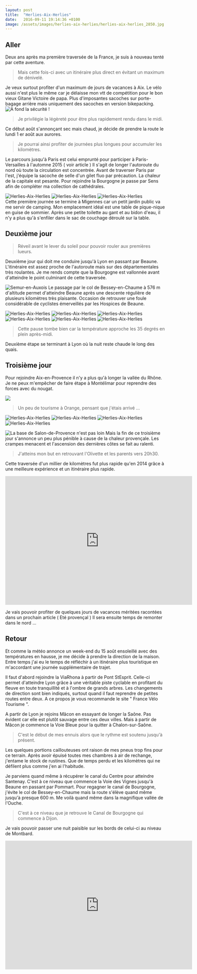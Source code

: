 ```yaml
---
layout: post
title:  "Herlies-Aix-Herlies"
date:   2016-09-11 19:14:36 +0100
image: /assets/images/herlies-aix-herlies/herlies-aix-herlies_2850.jpg
---
```

## Aller
Deux ans après ma première traversée de la France, je suis à nouveau tenté par cette aventure.
> Mais cette fois-ci avec un itinéraire plus direct en évitant un maximum de dénivelé.

Je veux surtout profiter d'un maximum de jours de vacances à Aix.
Le vélo aussi n'est plus le même car je délaisse mon vtt de compétition pour le bon vieux Gitane Victoire de papa.
Plus d'imposantes sacoches sur porte-bagage arrière mais uniquement des sacoches en version bikepacking.
![A fond la sécurité !](/assets/images/herlies-aix-herlies/herlies-aix-herlies_2833.jpg)
> Je privilégie la légèreté pour être plus rapidement rendu dans le midi.

Ce début août s'annonçant sec mais chaud, je décide de prendre la route le lundi 1 er août aux aurores.
> Je pourrai ainsi profiter de journées plus longues pour accumuler les kilomètres.

Le parcours jusqu'à Paris est celui emprunté pour participer à Paris-Versailles à l'automne 2015 ( voir article )
Il s'agit de longer l'autoroute du nord où toute la circulation est concentrée.
Avant de traverser Paris par l'est, j'équipe la sacoche de selle d'un gilet fluo par précaution.
La chaleur de la capitale est pesante.
Pour rejoindre la Bourgogne je passe par Sens afin de compléter ma collection de cathédrales.
<div class="gallery-box">
  <div class="gallery">
<img src="/assets/images/herlies-aix-herlies/herlies-aix-herlies_2834.jpg" title="Cathédrale de Sens" alt="Herlies-Aix-Herlies" >
<img src="/assets/images/herlies-aix-herlies/herlies-aix-herlies_2836.jpg" title="" alt="Herlies-Aix-Herlies" >
<img src="/assets/images/herlies-aix-herlies/herlies-aix-herlies_2837.jpg" title="" alt="Herlies-Aix-Herlies" >
</div>
</div>
Cette première journée se termine à Migennes car un petit jardin public va me servir de camping.
Mon emplacement idéal est une table de pique-nique en guise de sommier.
Après une petite toilette au gant et au bidon d'eau, il n'y a plus qu'à s'enfiler dans le sac de couchage déroulé sur la table.

## Deuxième jour
> Réveil avant le lever du soleil pour pouvoir rouler aux premières lueurs.

Deuxième jour qui doit me conduire jusqu'à Lyon en passant par Beaune.
L'itinéraire est assez proche de l'autoroute mais sur des départementales très roulantes.
Je me rends compte que la Bourgogne est vallonnée avant d'atteindre le point culminant de cette traversée.

![Semur-en-Auxois](/assets/images/herlies-aix-herlies/herlies-aix-herlies_2292.jpg)
Le passage par le col de Bessey-en-Chaume à 576 m d'altitude permet d'atteindre Beaune après une descente régulière de plusieurs kilomètres très plaisante.
Occasion de retrouver une foule considérable de cyclistes émerveillés par les Hospices de Beaune.

<div class="gallery-box">
  <div class="gallery">
<img src="/assets/images/herlies-aix-herlies/herlies-aix-herlies_2839.jpg" title="" alt="Herlies-Aix-Herlies" >
<img src="/assets/images/herlies-aix-herlies/herlies-aix-herlies_2840.jpg" title="Descente du col de Bessey-en-Chaume" alt="Herlies-Aix-Herlies" >
<img src="/assets/images/herlies-aix-herlies/herlies-aix-herlies_2841.jpg" title="" alt="Herlies-Aix-Herlies" >
<img src="/assets/images/herlies-aix-herlies/herlies-aix-herlies_2842.jpg" title="" alt="Herlies-Aix-Herlies" >
<img src="/assets/images/herlies-aix-herlies/herlies-aix-herlies_2843.jpg" title="" alt="Herlies-Aix-Herlies" >
<img src="/assets/images/herlies-aix-herlies/herlies-aix-herlies_2844.jpg" title="Hospices de Beaune" alt="Herlies-Aix-Herlies" >
</div>
</div>

> Cette pause tombe bien car la température approche les 35 degrés en plein après-midi.

Deuxième étape se terminant à Lyon où la nuit reste chaude le long des quais.

## Troisième jour
Pour rejoindre Aix-en-Provence il n'y a plus qu'à longer la vallée du Rhône.
Je ne peux m'empêcher de faire étape à Montélimar pour reprendre des forces avec du nougat.

![](/assets/images/herlies-aix-herlies/herlies-aix-herlies_2845.jpg)
> Un peu de tourisme à Orange, pensant que j'étais arrivé ...
<div class="gallery-box">
  <div class="gallery">
<img src="/assets/images/herlies-aix-herlies/herlies-aix-herlies_2846.jpg" title="Sa porte d'entrée" alt="Herlies-Aix-Herlies" >
<img src="/assets/images/herlies-aix-herlies/herlies-aix-herlies_2847.jpg" title="Son théâtre antique ..." alt="Herlies-Aix-Herlies" >
<img src="/assets/images/herlies-aix-herlies/herlies-aix-herlies_2848.jpg" title="" alt="Herlies-Aix-Herlies" >
<img src="/assets/images/herlies-aix-herlies/herlies-aix-herlies_2849.jpg" title="pas autant que la traction !" alt="Herlies-Aix-Herlies" >
</div>
</div>

![La base de Salon-de-Provence n'est pas loin ](/assets/images/herlies-aix-herlies/herlies-aix-herlies_2850.jpg)
Mais la fin de ce troisième jour s'annonce un peu plus pénible à cause de la chaleur provençale.
Les crampes menacent et l'ascension des dernières côtes se fait au ralenti.
> J'atteins mon but en retrouvant l'Olivette et les parents vers 20h30.

Cette traversée d'un millier de kilomètres fut plus rapide qu'en 2014 grâce à une meilleure expérience et un itinéraire plus rapide.

<center><iframe src="https://www.strava.com/activities/664319958/embed/7f3db817b3c7ed4d5422cf4631b0ffd79b069ca6" width="590" height="405" frameborder="0" scrolling="no" data-mce-fragment="1"></iframe></center>

Je vais pouvoir profiter de quelques jours de vacances méritées racontées dans un prochain article ( Eté provençal )
Il sera ensuite temps de remonter dans le nord ...

## Retour 
Et comme la météo annonce un week-end du 15 août ensoleillé avec des températures en hausse, je me décide à prendre la direction de la maison.
Entre temps j'ai eu le temps de réfléchir à un itinéraire plus touristique en m'accordant une journée supplémentaire de trajet.

Il faut d'abord rejoindre la ViaRhona à partir de Pont StEsprit.
Celle-ci permet d'atteindre Lyon grâce à une véritable piste cyclable en profitant du fleuve en toute tranquillité et à l'ombre de grands arbres.
Les changements de direction sont bien indiqués, surtout quand il faut reprendre de petites routes entre deux.
A ce propos je vous recommande le site " France Vélo Tourisme ".

A partir de Lyon je rejoins Mâcon en essayant de longer la Saône.
Pas évident car elle est plutôt sauvage entre ces deux villes.
Mais à partir de Mâcon je commence la Voie Bleue pour la quitter à Chalon-sur-Saône.
> C'est le début de mes ennuis alors que le rythme est soutenu jusqu'à présent.

Les quelques portions caillouteuses ont raison de mes pneus trop fins pour ce terrain.
Après avoir épuisé toutes mes chambres à air de rechange, j'entame le stock de rustines.
Que de temps perdu et les kilomètres qui ne défilent plus comme j'en ai l'habitude.

Je parviens quand même à récupérer le canal du Centre pour atteindre Santenay.
C'est à ce niveau que commence la Voie des Vignes jusqu'à Beaune en passant par Pommart.
Pour regagner le canal de Bourgogne, j'évite le col de Bessey-en-Chaume mais la route s'élève quand même jusqu'à presque 600 m.
Me voilà quand même dans la magnifique vallée de l'Ouche.
> C'est à ce niveau que je retrouve le Canal de Bourgogne qui commence à Dijon.

Je vais pouvoir passer une nuit paisible sur les bords de celui-ci au niveau de Montbard.

<center><iframe src="https://www.strava.com/activities/678551238/embed/316bcabd9b83b114b9791cedff9ca1c7ef41e8cf" width="590" height="405" frameborder="0" scrolling="no" data-mce-fragment="1"></iframe></center>